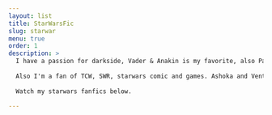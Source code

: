 ```yaml
---
layout: list
title: StarWarsFic
slug: starwar
menu: true
order: 1
description: >
  I have a passion for darkside, Vader & Anakin is my favorite, also Palpatine, Thawn and Maul.<br>
  
  Also I'm a fan of TCW, SWR, starwars comic and games. Ashoka and Ventress are always my girl.<br>
  
  Watch my starwars fanfics below.

---
```

